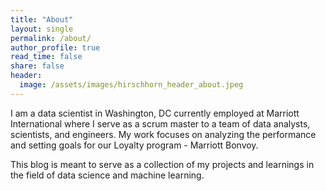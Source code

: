 ```yaml
---
title: "About"
layout: single
permalink: /about/
author_profile: true
read_time: false
share: false
header:
  image: /assets/images/hirschhorn_header_about.jpeg
---
```



I am a data scientist in Washington, DC currently employed at Marriott International where I serve as a scrum master to a team of data analysts, scientists, and engineers. My work focuses on analyzing the performance and setting goals for our Loyalty program - Marriott Bonvoy.

This blog is meant to serve as a collection of my projects and learnings in the field of data science and machine learning.
